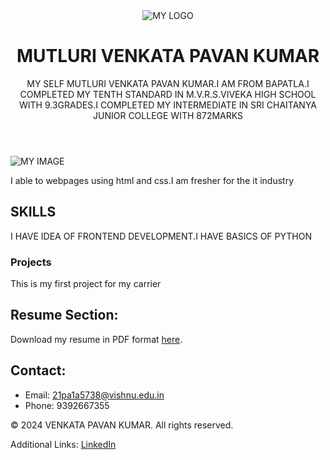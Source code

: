 <!DOCTYPE html>
<html>
  <head>
    <title>My portfolio</title>
  </head>
  <body>
    <header>
        <img src="https://as2.ftcdn.net/v2/jpg/02/72/92/57/1000_F_272925704_1qM9NGnvwWjuKekr4SyZvmLtb7clTNBL.jpg" alt="MY LOGO">
        <h1>MUTLURI VENKATA PAVAN KUMAR</h1>
        <p>MY SELF MUTLURI VENKATA PAVAN KUMAR.I AM FROM BAPATLA.I COMPLETED MY TENTH STANDARD IN M.V.R.S.VIVEKA HIGH SCHOOL WITH 9.3GRADES.I COMPLETED MY INTERMEDIATE IN SRI CHAITANYA JUNIOR COLLEGE WITH 872MARKS</p>
    </header>
    <section>
              <img src="https://cdn.glitch.global/b8440059-004b-4044-ad74-a4a37e5467c3/my.jpg?v=1709146797492" alt="MY IMAGE">
              <p>I able to webpages using html and css.I am fresher for the it industry</p>
              <h2>SKILLS</h2>
              <P>I HAVE IDEA OF FRONTEND DEVELOPMENT.I HAVE BASICS OF PYTHON</P>
              <h3>Projects</h3>
              <p>This is my first project for my carrier</p>
       </section>
<section id="resume">
  <h2>Resume Section:</h2>
  <p>Download my resume in PDF format <a href="Resume.pdf" download>here</a>.</p>
</section>
    <section id="contact">
  <h2>Contact:</h2>
  <ul>
    <li>Email: <a href="21pa1a5738@vishnu.edu.in">21pa1a5738@vishnu.edu.in</a></li>
    <li>Phone: 9392667355</li>
  </ul>
</section>
    <footer>
  <p>&copy; 2024 VENKATA PAVAN KUMAR. All rights reserved.</p>
  <p>Additional Links: <a href="https://www.linkedin.com/in/venkata-pavan-kumar-872a66250/">LinkedIn</a>                                                                                                 
</footer>
  </body>
</html>
